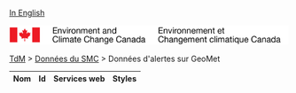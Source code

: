 [In English](geomet-alerts_en.md)

![ECCC logo](../../img_eccc-logo.png)

[TdM](../../readme_fr.md) > [Données du SMC](../readme_fr.md) > Données d'alertes sur GeoMet

Nom | Id | Services web | Styles
----|----|--------------|-------

